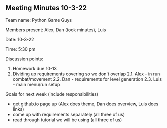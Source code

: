 ## Meeting Minutes 10-3-22

Team name: Python Game Guys

Members present: Alex, Dan (took minutes), Luis

Date: 10-3-22

Time: 5:30 pm

Discussion points:
1. Homework due 10-13
2. Dividing up requirements covering so we don't overlap
  2.1. Alex - in run combat/movement
  2.2. Dan - requirements for level generation
  2.3. Luis - main menu/run setup

Goals for next week (include responsibilities)
* get github.io page up (Alex does theme, Dan does overview, Luis does links)
* come up with requirements separately (all three of us)
* read through tutorial we will be using (all three of us)
